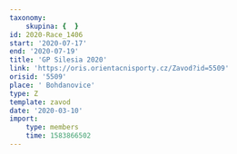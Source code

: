 ```yaml
---
taxonomy:
    skupina: {  }
id: 2020-Race_1406
start: '2020-07-17'
end: '2020-07-19'
title: 'GP Silesia 2020'
link: 'https://oris.orientacnisporty.cz/Zavod?id=5509'
orisid: '5509'
place: ' Bohdanovice'
type: Z
template: zavod
date: '2020-03-10'
import:
    type: members
    time: 1583866502
---
```

